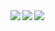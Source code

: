 <a href="https://github.com/anuraghazra/github-readme-stats">
  <img align="left" src="https://github-readme-stats.vercel.app/api?username=errir503&count_private=true&show_icons=true&hide=prs,issues,contribs&title_color=402c25&icon_color=ed7785&text_color=402c25&bg_color=fcd3d3" />
</a>
<a href="https://github.com/anuraghazra/github-readme-stats">
  <img align="left" src="https://github-readme-stats.vercel.app/api/top-langs/?username=errir503&title_color=402c25&text_color=402c25&bg_color=fcd3d3" />
</a>
<a href="https://github.com/ryo-ma/github-profile-trophy">
  <img align="left" src="https://github-profile-trophy-errir.vercel.app/?username=errir503&title=Commit,Repositories,Stars,Followers&margin-w=15" />
</a>

